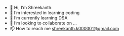 - 👋 Hi, I’m Shreekanth
- 👀 I’m interested in learning coding
- 🌱 I’m currently learning DSA
- 💞️ I’m looking to collaborate on ...
- 📫 How to reach me shreekanth.k000001@gmail.com
